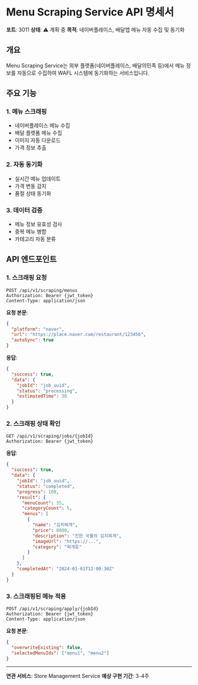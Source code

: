 # Menu Scraping Service API 명세서

**포트**: 3011
**상태**: ⚠️ 계획 중
**목적**: 네이버플레이스, 배달앱 메뉴 자동 수집 및 동기화

## 개요

Menu Scraping Service는 외부 플랫폼(네이버플레이스, 배달의민족 등)에서 메뉴 정보를 자동으로 수집하여 WAFL 시스템에 동기화하는 서비스입니다.

## 주요 기능

### 1. 메뉴 스크래핑
- 네이버플레이스 메뉴 수집
- 배달 플랫폼 메뉴 수집
- 이미지 자동 다운로드
- 가격 정보 추출

### 2. 자동 동기화
- 실시간 메뉴 업데이트
- 가격 변동 감지
- 품절 상태 동기화

### 3. 데이터 검증
- 메뉴 정보 유효성 검사
- 중복 메뉴 병합
- 카테고리 자동 분류

## API 엔드포인트

### 1. 스크래핑 요청
```http
POST /api/v1/scraping/menus
Authorization: Bearer {jwt_token}
Content-Type: application/json
```

**요청 본문**:
```json
{
  "platform": "naver",
  "url": "https://place.naver.com/restaurant/123456",
  "autoSync": true
}
```

**응답**:
```json
{
  "success": true,
  "data": {
    "jobId": "job_uuid",
    "status": "processing",
    "estimatedTime": 30
  }
}
```

### 2. 스크래핑 상태 확인
```http
GET /api/v1/scraping/jobs/{jobId}
Authorization: Bearer {jwt_token}
```

**응답**:
```json
{
  "success": true,
  "data": {
    "jobId": "job_uuid",
    "status": "completed",
    "progress": 100,
    "result": {
      "menuCount": 35,
      "categoryCount": 5,
      "menus": [
        {
          "name": "김치찌개",
          "price": 8000,
          "description": "진한 국물의 김치찌개",
          "imageUrl": "https://...",
          "category": "찌개류"
        }
      ]
    },
    "completedAt": "2024-01-01T12:00:30Z"
  }
}
```

### 3. 스크래핑된 메뉴 적용
```http
POST /api/v1/scraping/apply/{jobId}
Authorization: Bearer {jwt_token}
Content-Type: application/json
```

**요청 본문**:
```json
{
  "overwriteExisting": false,
  "selectedMenuIds": ["menu1", "menu2"]
}
```

---

**연관 서비스**: Store Management Service
**예상 구현 기간**: 3-4주